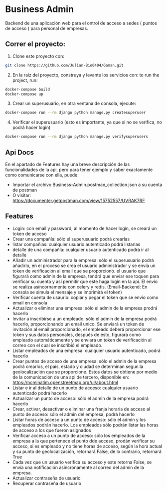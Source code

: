 # Business Admin

Backend de una aplicación web para el ontrol de acceso a sedes ( puntos de acceso ) para personal
de empresas.

## Correr el proyecto:

1. Clone este proyecto con:
```bash
git clone https://github.com/Julian-Bio0404/Gaman.git
```

2. En la raíz del proyecto, construya y levante los servicios con:
to run the project, run:
```bash
docker-compose build
docker-compose up
```

3. Crear un superusuario, en otra ventana de consola, ejecute:
```bash
docker-compose run --rm django python manage.py createsuperuser
```

4. Verificar el superusuario (esto es importante, ya que si no se verifica, no podrá hacer login)
```bash
docker-compose run --rm django python manage.py verifysuperusers
```

## Api Docs
En el apartado de Features hay una breve descripción de las funcionalidades de la api, pero para tener ejemplo y saber exactamente como comunicarse con ella, puede:
- Importar el archivo Business-Admin.postman_collection.json a su cuenta de postman
- O visitar: https://documenter.getpostman.com/view/15752557/UVRAK7RF

## Features
- Login: con email y password, al momento de hacer login, se creará un token de acceso
- Crear una compañía: sólo el superusuario podrá crearlas
- listar compañias: cualquier usuario autenticado podrá listarlas
- detalle de una compañía: cualquier usuario autenticado podrá ir al detalle
- Añadir un administrador para la empresa: sólo el superusuario podrá añadirlo, en el proceso se crea el usuario administrador y se envía un token de verificación al email que se  proporcionó. el usuario que figurará como admin de la empresa, tendrá que enviar ese toquen para verificar su cuenta y así permitir que este haga login en la api.
El envío se realiza asíncornamente con celery y redis. (Email-Backend: En consola se simula el mensaje y se imprimirá el token)
- Verificar cuenta de usaurio: copiar y pegar el token que se envío como email en consola
- Actualizar o eliminar una empresa: sólo el admin de la empresa prodrá hacerlo
- Invitar a inscribirse a un empleado: sólo el admin de la empresa podrá hacerlo, proporcionando un email unico. Se enviará un token de invitación al email proporcionado, el empleado deberá proporcionar ese token y sus datos personales, después de esto, figurará como empleado automáticamente y se enviará un token de verificación al correo con el cual se inscribió el empleado.
- Listar empleados de una empresa: cualquier usuario autenticado, podrá hacerlo
- Crear puntos de acceso de una empresa: sólo el admin de la empresa podrá crearlos, el país, estado y ciudad se determinan segun la geolocalización que se proporcione. Estos datos se obtiene por medio de la comunicación de una api de tercero, disponible en: https://nominatim.openstreetmap.org/ui/about.html
- Listar e ir al detalle de un punto de acceso: cualquier usuario autenticado podrá hacerlo
- Actualizar un punto de acceso: sólo el admin de la empresa podrá hacerlo
- Crear, activar, desactivar o eliminar una franja horaria de acceso al punto de acceso: sólo el admin del empresa, podrá hacerlo
- Listar horas de acceso a un punto de acceso: sólo el admin y los empleados podrán hacerlo. Los empleados sólo podrán listar las horas de acceso a los que fueron asignados
- Verificar acceso a un punto de acceso: sólo los empleados de la empresa a la que pertenece el punto dde acceso, prodán verificar su acceso, si es empleado y no tiene horas de acceso, según la hora actual y su punto de geolocalización, retornará False, de lo contrario, retornará True
- Cada vez que un usuario verifica su acceso y este retorna False, se envía una notificación asincronamente al correo del admin de la empresa.
- Actualizar contraseña de usuario
- Recuperar contraseña de usuario
